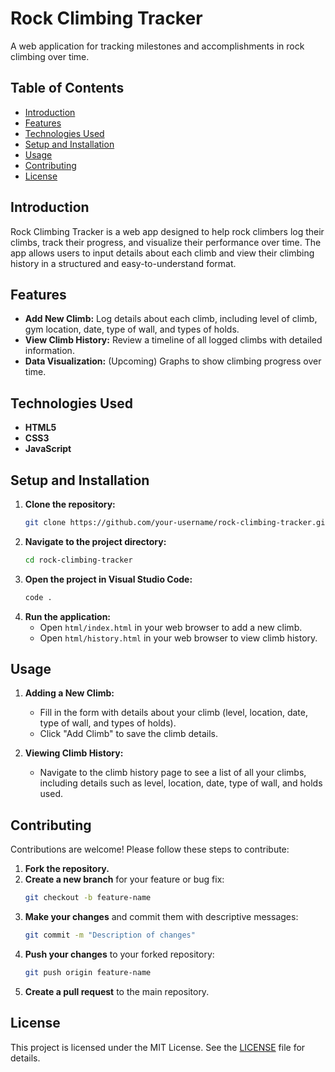 # Rock Climbing Tracker

A web application for tracking milestones and accomplishments in rock climbing over time.

## Table of Contents

- [Introduction](#introduction)
- [Features](#features)
- [Technologies Used](#technologies-used)
- [Setup and Installation](#setup-and-installation)
- [Usage](#usage)
- [Contributing](#contributing)
- [License](#license)

## Introduction

Rock Climbing Tracker is a web app designed to help rock climbers log their climbs, track their progress, and visualize their performance over time. The app allows users to input details about each climb and view their climbing history in a structured and easy-to-understand format.

## Features

- **Add New Climb:** Log details about each climb, including level of climb, gym location, date, type of wall, and types of holds.
- **View Climb History:** Review a timeline of all logged climbs with detailed information.
- **Data Visualization:** (Upcoming) Graphs to show climbing progress over time.

## Technologies Used

- **HTML5**
- **CSS3**
- **JavaScript**

## Setup and Installation

1. **Clone the repository:**
   ```bash
   git clone https://github.com/your-username/rock-climbing-tracker.git
   ```
2. **Navigate to the project directory:**
   ```bash
   cd rock-climbing-tracker
   ```
3. **Open the project in Visual Studio Code:**
   ```bash
   code .
   ```
4. **Run the application:**
   - Open `html/index.html` in your web browser to add a new climb.
   - Open `html/history.html` in your web browser to view climb history.

## Usage

1. **Adding a New Climb:**
   - Fill in the form with details about your climb (level, location, date, type of wall, and types of holds).
   - Click "Add Climb" to save the climb details.

2. **Viewing Climb History:**
   - Navigate to the climb history page to see a list of all your climbs, including details such as level, location, date, type of wall, and holds used.

## Contributing

Contributions are welcome! Please follow these steps to contribute:

1. **Fork the repository.**
2. **Create a new branch** for your feature or bug fix:
   ```bash
   git checkout -b feature-name
   ```
3. **Make your changes** and commit them with descriptive messages:
   ```bash
   git commit -m "Description of changes"
   ```
4. **Push your changes** to your forked repository:
   ```bash
   git push origin feature-name
   ```
5. **Create a pull request** to the main repository.

## License

This project is licensed under the MIT License. See the [LICENSE](LICENSE) file for details.
